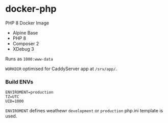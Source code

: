 # docker-php
PHP 8 Docker Image

- Alpine Base
- PHP 8
- Composer 2
- XDebug 3

Runs as `1000:www-data`

`WORKDIR` optimised for CaddyServer app at `/srv/app/`.

### Build ENVs

```
ENVIROMENT=production
TZ=UTC
UID=1000
```

`ENVIROMENT` defines weathewr `development` or `production` php.ini template is used.
